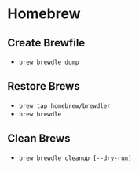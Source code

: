Homebrew
========

## Create Brewfile

* `brew brewdle dump`

## Restore Brews

* `brew tap homebrew/brewdler`
* `brew brewdle`

## Clean Brews

* `brew brewdle cleanup [--dry-run]`
